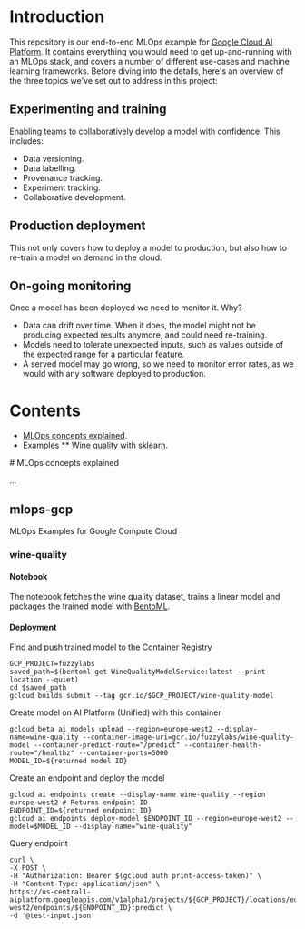# Introduction

This repository is our end-to-end MLOps example for [Google Cloud AI Platform](https://cloud.google.com/ai-platform). It contains everything you would need to get up-and-running with an MLOps stack, and covers a number of different use-cases and machine learning frameworks. Before diving into the details, here's an overview of the three topics we've set out to address in this project:

## Experimenting and training

Enabling teams to collaboratively develop a model with confidence. This includes:

* Data versioning.
* Data labelling.
* Provenance tracking.
* Experiment tracking.
* Collaborative development.

## Production deployment

This not only covers how to deploy a model to production, but also how to re-train a model on demand in the cloud.

## On-going monitoring

Once a model has been deployed we need to monitor it. Why?

* Data can drift over time. When it does, the model might not be producing expected results anymore, and could need re-training.
* Models need to tolerate unexpected inputs, such as values outside of the expected range for a particular feature.
* A served model may go wrong, so we need to monitor error rates, as we would with any software deployed to production.

# Contents

* [MLOps concepts explained](#concepts).
* Examples
** [Wine quality with sklearn](examples/sklearn-wine/README.md).

<a name="#concepts">
# MLOps concepts explained

...

## mlops-gcp
MLOps Examples for Google Compute Cloud

### wine-quality
#### Notebook

The notebook fetches the wine quality dataset, trains a linear model and packages the trained model with [BentoML](https://www.bentoml.ai/).

#### Deployment
Find and push trained model to the Container Registry
```
GCP_PROJECT=fuzzylabs
saved_path=$(bentoml get WineQualityModelService:latest --print-location --quiet)
cd $saved_path
gcloud builds submit --tag gcr.io/$GCP_PROJECT/wine-quality-model
```

Create model on AI Platform (Unified) with this container
```
gcloud beta ai models upload --region=europe-west2 --display-name=wine-quality --container-image-uri=gcr.io/fuzzylabs/wine-quality-model --container-predict-route="/predict" --container-health-route="/healthz" --container-ports=5000
MODEL_ID=${returned model ID}
```

Create an endpoint and deploy the model 
```
gcloud ai endpoints create --display-name wine-quality --region europe-west2 # Returns endpoint ID
ENDPOINT_ID=${returned endpoint ID}
gcloud ai endpoints deploy-model $ENDPOINT_ID --region=europe-west2 --model=$MODEL_ID --display-name="wine-quality"
```

Query endpoint
```
curl \
-X POST \
-H "Authorization: Bearer $(gcloud auth print-access-token)" \
-H "Content-Type: application/json" \
https://us-central1-aiplatform.googleapis.com/v1alpha1/projects/${GCP_PROJECT}/locations/europe-west2/endpoints/${ENDPOINT_ID}:predict \
-d '@test-input.json'
```
